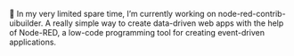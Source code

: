 🔭 In my very limited spare time, I’m currently working on node-red-contrib-uibuilder. A really simple way to create data-driven web apps with the help of Node-RED, a low-code programming tool for creating event-driven applications.
